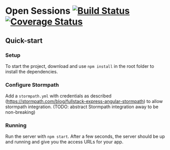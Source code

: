 # Open Sessions [![Build Status](https://travis-ci.org/openactive/open-sessions.svg?branch=master)](https://travis-ci.org/openactive/open-sessions) [![Coverage Status](https://coveralls.io/repos/github/openactive/open-sessions/badge.svg?branch=master)](https://coveralls.io/github/openactive/open-sessions?branch=master)

## Quick-start 

### Setup
To start the project, download and use `npm install` in the root folder to install the dependencies.
### Configure Stormpath
Add a `stormpath.yml` with credentials as described (https://stormpath.com/blog/fullstack-express-angular-stormpath) to allow stormpath integration. (TODO: abstract Stormpath integration away to be non-breaking)
### Running
Run the server with `npm start`. After a few seconds, the server should be up and running and give you the access URLs for your app.